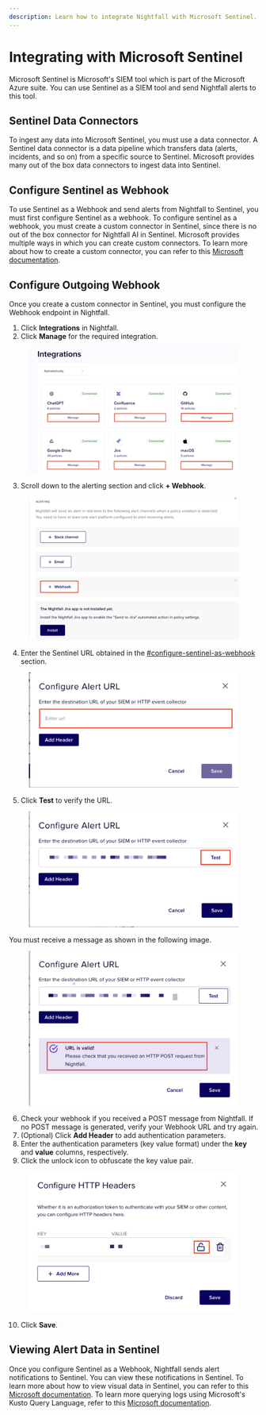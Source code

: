 ```yaml
---
description: Learn how to integrate Nightfall with Microsoft Sentinel.
---
```


# Integrating with Microsoft Sentinel

Microsoft Sentinel is Microsoft's SIEM tool which is part of the Microsoft Azure suite. You can use Sentinel as a SIEM tool and send Nightfall alerts to this tool.&#x20;

## Sentinel Data Connectors

To ingest any data into Microsoft Sentinel, you must use a data connector. A Sentinel data connector is a data pipeline which transfers data (alerts, incidents, and so on) from a specific source to Sentinel. Microsoft provides many out of the box data connectors to ingest data into Sentinel.

## Configure Sentinel as Webhook

To use Sentinel as a Webhook and send alerts from Nightfall to Sentinel, you must first configure Sentinel as a webhook. To configure sentinel as a webhook, you must create a custom connector in Sentinel, since there is no out of the box connector for Nightfall AI in Sentinel. Microsoft provides multiple ways in which you can create custom connectors. To learn more about how to create a custom connector, you can refer to this [Microsoft documentation](https://learn.microsoft.com/en-us/azure/sentinel/create-custom-connector).&#x20;

## Configure Outgoing Webhook

Once you create a custom connector in Sentinel, you must configure the Webhook endpoint in Nightfall.&#x20;

1. Click **Integrations** in Nightfall.
2. Click **Manage** for the required integration.&#x20;

<figure><img src="../../../.gitbook/assets/image (79).png" alt=""><figcaption></figcaption></figure>

3. Scroll down to the alerting section and click **+ Webhook**.&#x20;

<figure><img src="../../../.gitbook/assets/image (80).png" alt=""><figcaption></figcaption></figure>

4. Enter the Sentinel URL obtained in the [#configure-sentinel-as-webhook](microsoft_sentinel.md#configure-sentinel-as-webhook "mention") section.

<figure><img src="../../../.gitbook/assets/image (1139).png" alt="" width="563"><figcaption></figcaption></figure>

5. Click **Test** to verify the URL.&#x20;

<figure><img src="../../../.gitbook/assets/image (1140).png" alt=""><figcaption></figcaption></figure>

You must receive a message as shown in the following image.

<figure><img src="../../../.gitbook/assets/image (1141).png" alt="" width="563"><figcaption></figcaption></figure>

6. Check your webhook if you received a POST message from Nightfall. If no POST message is generated, verify your Webhook URL and try again.
7. (Optional) Click **Add Header** to add authentication parameters.&#x20;
8. Enter the authentication parameters (key value format) under the **key** and **value** columns, respectively.
9. Click the unlock icon to obfuscate the key value pair.&#x20;

<figure><img src="../../../.gitbook/assets/image (1142).png" alt="" width="563"><figcaption></figcaption></figure>

10. Click **Save**.

## Viewing Alert Data in Sentinel

Once you configure Sentinel as a Webhook, Nightfall sends alert notifications to Sentinel. You can view these notifications in Sentinel. To learn more about how to view visual data in Sentinel, you can refer to this [Microsoft documentation](https://learn.microsoft.com/en-us/azure/sentinel/get-visibility). To learn more querying logs using Microsoft's Kusto Query Language, refer to this [Microsoft documentation](https://learn.microsoft.com/en-us/azure/sentinel/kusto-overview).&#x20;
